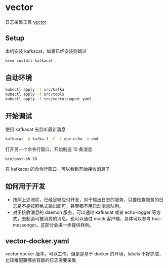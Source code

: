 # vector

日志采集工具 [vector](https://vector.dev/)

## Setup

本机安装 kafkacat，如果已经安装则跳过

```sh
brew install kafkacat
```

## 自动环境

```sh
kubectl apply -f src/kafka
kubectl apply -f src/tools
kubectl apply -f src/vector/agent.yaml
```

## 开始调试

使用 kafkacat 去监听最新消息

```sh
kafkacat -b kafka-1 -C -t dev.echo -o end
```

打开另一个命令行窗口，开始制造 10 条消息

```
bin/post.sh 10
```

在 kafkacat 的命令行窗口，可以看到开始接收消息了

## 如何用于开发

- 按照上述流程，已经足够应付开发，对于输出日志的服务，只要检查服务的日志是不是按照格式输出即可，甚至都不用启动消息队列。
- 对于接收消息的 daemon 服务，可以通过 kafkacat 或者 echo-logger 等方式，去制造可被消费的消息。也可以通过 mock 客户端，具体可以参考 bus-messenger。这部分会进一步提供样例。

## vector-docker.yaml

vector docker 版本，可以工作。但是是基于 docker 的环境，labels 不好抓取，比较难配置哪些容器的日志需要采集

